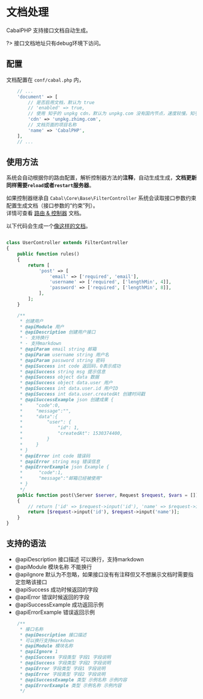 # 文档处理
CabalPHP 支持接口文档自动生成。  


?> 接口文档地址只有debug环境下访问。

## 配置

文档配置在 `conf/cabal.php` 内，
```php
    // ... 
    'document' => [
        // 是否启用文档，默认为 true
        // 'enabled' => true,  
        // 使用 知乎的 unpkg cdn，默认为 unpkg.com 没有国内节点，速度较慢。知乎的为国内节点，但是并不是官方公开的源，目前可外链，稳定性未知
        'cdn' => 'unpkg.zhimg.com',
        // 文档页面的项目名称
        'name' => 'CabalPHP',
    ],
    // ...
```
## 使用方法
系统会自动根据你的路由配置，解析控制器方法的**注释**，自动生成生成，**文档更新同样需要`reload`或者`restart`服务器**。

如果控制器继承自 `Cabal\Core\Base\FilterController` 系统会读取接口参数约束配置生成文档（接口参数的“约束”列）。  
详情可查看 [路由 & 控制器](/route_controller.md?id=过滤控制器api控制器) 文档。  

以下代码会生成一个[像这样的文档](/_media/docs.png ':ignore')。

```php

class UserController extends FilterController
{
    public function rules()
    {
        return [
            'post' => [
                'email' => ['required', 'email'],
                'username' => ['required', ['lengthMin', 4]],
                'password' => ['required', ['lengthMin', 8]],
            ],
        ];
    }

    /**
     * 创建用户
     * @apiModule 用户
     * @apiDescription 创建用户接口
     * - 支持换行
     * - 支持markdown
     * @apiParam email string 邮箱
     * @apiParam username string 用户名
     * @apiParam password string 密码
     * @apiSuccess int code 返回码，0表示成功
     * @apiSuccess string msg 提示信息
     * @apiSuccess object data 数据
     * @apiSuccess object data.user 用户
     * @apiSuccess int data.user.id 用户ID
     * @apiSuccess int data.user.createdAt 创建时间戳
     * @apiSuccessExample json 创建成果 {
     *     "code":0, 
     *     "message":"",
     *     "data":{
     *         "user": {
     *             "id": 1,
     *             "createdAt": 1530374400,
     *         }
     *     }
     * }
     * @apiError int code 错误码
     * @apiError string msg 错误信息
     * @apiErrorExample json Example {
     *      "code":1, 
     *      "message":"邮箱已经被使用"
     * }
     */
    public function post(\Server $server, Request $request, $vars = [])
    {
        // return ['id' => $request->input('id'), 'name' => $request->input('name')];
        return [$request->input('id'), $request->input('name')];
    }
}

```

## 支持的语法

* @apiDescription 接口描述  可以换行，支持markdown
* @apiModule 模块名称  不能换行
* @apiIgnore 默认为不忽略，如果接口没有有注释但又不想展示文档时需要指定忽略该接口
* @apiSuccess 成功时候返回的字段
* @apiError 错误时候返回的字段
* @apiSuccessExample 成功返回示例
* @apiErrorExample 错误返回示例

```php
    /**
     * 接口名称
     * @apiDescription 接口描述 
     * 可以换行支持markdown
     * @apiModule 模块名称
     * @apiIgnore 1
     * @apiSuccess 字段类型 字段1 字段说明
     * @apiSuccess 字段类型 字段2 字段说明
     * @apiError 字段类型 字段1 字段说明
     * @apiError 字段类型 字段2 字段说明
     * @apiSuccessExample 类型 示例名称 示例内容
     * @apiErrorExample 类型 示例名称 示例内容
     */
```
